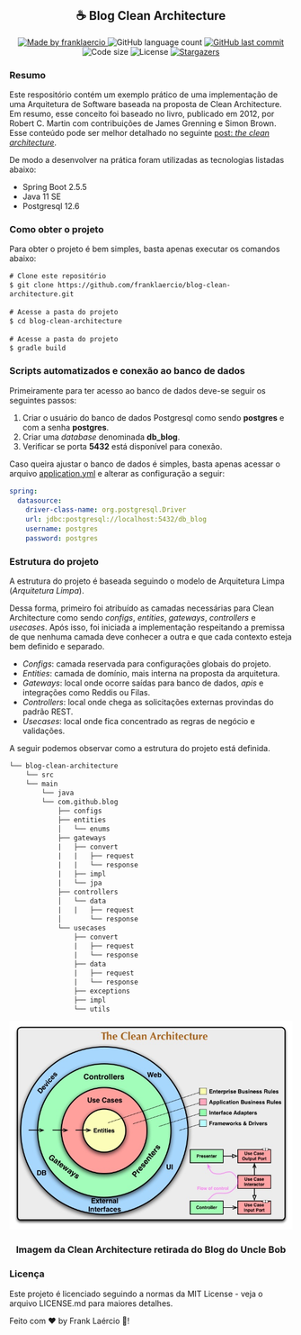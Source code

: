 <h2 align="center"> 
  ☕ Blog Clean Architecture
</h1>

<p align="center">
  <a href="https://www.linkedin.com/in/frank-laercio/">
    <img alt="Made by franklaercio" src="https://img.shields.io/badge/Linkedin-Made%20by%20franklaercio-blue">
  </a>
  
  <img alt="GitHub language count" src="https://img.shields.io/github/languages/count/franklaercio/blog-clean-architecture?color=%2304D361">
  
  <a href="https://github.com/franklaercio/blog-clean-architecture/commits/master">
    <img alt="GitHub last commit" src="https://img.shields.io/github/last-commit/franklaercio/blog-clean-architecture">
  </a>
  
  <img alt="Code size" src="https://img.shields.io/github/languages/code-size/franklaercio/blog-clean-architecture">

  <img alt="License" src="https://img.shields.io/badge/license-MIT-brightgreen">
   <a href="https://github.com/franklaercio/blog-clean-architecture/stargazers">
    <img alt="Stargazers" src="https://img.shields.io/github/stars/franklaercio/blog-clean-architecture?style=social">
  </a>
</p>

### Resumo

Este respositório contém um exemplo prático de uma implementação de uma Arquitetura de Software baseada na proposta de Clean Architecture. Em resumo, esse conceito foi baseado no livro, publicado em 2012, por Robert C. Martin com contribuições de James Grenning e Simon Brown. Esse conteúdo pode ser melhor detalhado no seguinte [post: _the clean architecture_](https://blog.cleancoder.com/uncle-bob/2012/08/13/the-clean-architecture.html). <br/>

De modo a desenvolver na prática foram utilizadas as tecnologias listadas abaixo:

- Spring Boot 2.5.5
- Java 11 SE
- Postgresql 12.6

### Como obter o projeto

Para obter o projeto é bem simples, basta apenas executar os comandos abaixo:

```
# Clone este repositório
$ git clone https://github.com/franklaercio/blog-clean-architecture.git

# Acesse a pasta do projeto
$ cd blog-clean-architecture

# Acesse a pasta do projeto
$ gradle build
```

### Scripts automatizados e conexão ao banco de dados

Primeiramente para ter acesso ao banco de dados deve-se seguir os seguintes passos:

1. Criar o usuário do banco de dados Postgresql como sendo **postgres** e com a senha **postgres**.
2. Criar uma _database_ denominada **db_blog**.
3. Verificar se porta **5432** está disponível para conexão.

Caso queira ajustar o banco de dados é simples, basta apenas acessar o arquivo [application.yml](http://https://github.com/franklaercio/blog-clean-architecture/src/main/resources/application.yml) e alterar as configuração a seguir:

```yml
spring:
  datasource:
    driver-class-name: org.postgresql.Driver
    url: jdbc:postgresql://localhost:5432/db_blog
    username: postgres
    password: postgres
```

### Estrutura do projeto

A estrutura do projeto é baseada seguindo o modelo de Arquitetura Limpa (_Arquitetura Limpa_). <br/>

Dessa forma, primeiro foi atribuído as camadas necessárias para Clean Architecture como sendo _configs_, _entities_, _gateways_, _controllers_ e _usecases_. Após isso, foi iniciada a implementação respeitando a premissa de que nenhuma camada deve conhecer a outra e que cada contexto esteja bem definido e separado. <br/>

- _Configs_: camada reservada para configurações globais do projeto.
- _Entities_: camada de domínio, mais interna na proposta da arquitetura.
- _Gateways_: local onde ocorre saídas para banco de dados, _apis_ e integrações como Reddis ou Filas.
- _Controllers_: local onde chega as solicitações externas provindas do padrão REST.
- _Usecases_: local onde fica concentrado as regras de negócio e validações.

A seguir podemos observar como a estrutura do projeto está definida.

```
└── blog-clean-architecture
    └── src
	└── main
	    └── java
		└── com.github.blog
			├── configs
			├── entities
			│   └── enums
			├── gateways
			|   ├── convert
			|   |   ├── request
			|   |   └── response
			|   ├── impl
			|   └── jpa
			├── controllers
			│   └── data
			|   |   ├── request
			│       └── response
			└── usecases
			    ├── convert
			    |   ├── request
			    |   └── response
			    ├── data
			    |   ├── request
			    |   └── response
			    ├── exceptions
			    ├── impl
			    └── utils

```

<p align="center">
   <img alt="Imagem da proposta da clean architecture" src="assets/images/clean-architecture.jpg" />
   <h3 align="center">Imagem da Clean Architecture retirada do Blog do Uncle Bob</h3>	
<p>

### Licença

Este projeto é licenciado seguindo a normas da MIT License - veja o arquivo LICENSE.md para maiores detalhes.

Feito com :hearts: by Frank Laércio :wave:!

